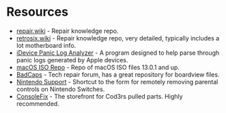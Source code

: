 # Resources

- [repair.wiki](https://repair.wiki) - Repair knowledge repo.
- [retrosix.wiki](https://retrosix.wiki) - Repair knowledge repo, very detailed, typically includes a lot motherboard info.
- [iDevice Panic Log Analyzer](https://github.com/waynebonc/iDeviceLogAnalyzer-public) - A program designed to help parse through panic logs generated by Apple devices.
- [macOS ISO Repo](https://archive.org/download/macos_iso) - Repo of macOS ISO files 13.0.1 and up.
- [BadCaps](https://www.badcaps.net) - Tech repair forum, has a great repository for boardview files. 
- [Nintendo Support](https://en-americas-support.nintendo.com/app/pin) - Shortcut to the form for remotely removing parental controls on Nintendo Switches.
- [ConsoleFix](https://www.consolefix.shop/) - The storefront for Cod3rs pulled parts. Highly recommended.